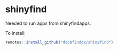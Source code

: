 # shinyfind
 
Needed to run apps from shinyfindapps.

To install:

```r
remotes::install_github("dsbbfinddx/shinyfind")
```
